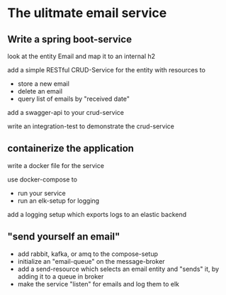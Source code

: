 # The ulitmate email service

## Write a spring boot-service
look at the entity Email and map it to an internal h2

add a simple RESTful CRUD-Service for the entity with resources to 
- store a new email 
- delete an email
- query list of emails by "received date"

add a swagger-api to your crud-service

write an integration-test to demonstrate the crud-service

## containerize the application
write a docker file for the service

use docker-compose to
- run your service
- run an elk-setup for logging 

add a logging setup which exports logs to an elastic backend

## "send yourself an email"
- add rabbit, kafka, or amq to the compose-setup
- initialize an "email-queue" on the message-broker
- add a send-resource which selects an email entity and "sends" it, by adding it to a queue in broker
- make the service "listen" for emails and log them to elk
